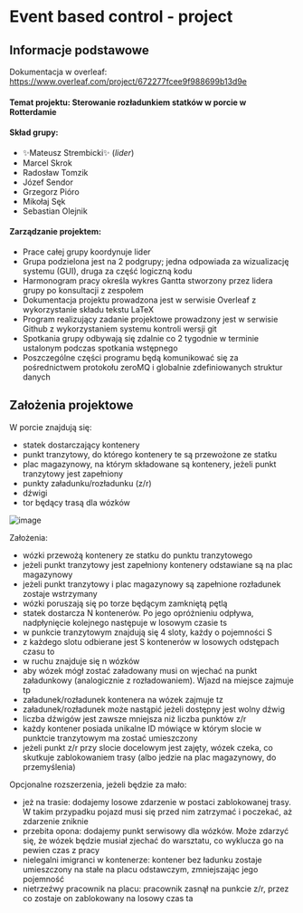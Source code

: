 # Event based control - project

## Informacje podstawowe
Dokumentacja w overleaf: https://www.overleaf.com/project/672277fcee9f988699b13d9e
#### Temat projektu: Sterowanie rozładunkiem statków w porcie w Rotterdamie

#### Skład grupy:

- ✨Mateusz Strembicki✨ (_lider_)
- Marcel Skrok
- Radosław Tomzik
- Józef Sendor
- Grzegorz Pióro
- Mikołaj Sęk
- Sebastian Olejnik

#### Zarządzanie projektem:
- Prace całej grupy koordynuje lider
- Grupa podzielona jest na 2 podgrupy; jedna odpowiada za wizualizację systemu (GUI), druga za część logiczną kodu
- Harmonogram pracy określa wykres Gantta stworzony przez lidera grupy po konsultacji z zespołem
- Dokumentacja projektu prowadzona jest w serwisie Overleaf z wykorzystanie składu tekstu LaTeX
- Program realizujący zadanie projektowe prowadzony jest w serwisie Github z wykorzystaniem systemu kontroli wersji git
- Spotkania grupy odbywają się zdalnie co 2 tygodnie w terminie ustalonym podczas spotkania wstępnego
- Poszczególne części programu będą komunikować się za pośrednictwem protokołu zeroMQ i globalnie zdefiniowanych struktur danych 

## Założenia projektowe

W porcie znajdują się:
- statek dostarczający kontenery
- punkt tranzytowy, do którego kontenery te są przewożone ze statku
- plac magazynowy, na którym składowane są kontenery, jeżeli punkt tranzytowy jest zapełniony
- punkty załadunku/rozładunku (z/r)
- dźwigi 
- tor będący trasą dla wózków

![image](https://github.com/user-attachments/assets/4f020bac-e328-40bf-ab25-4ea0c737f486)


Założenia:
- wózki przewożą kontenery ze statku do punktu tranzytowego  
- jeżeli punkt tranzytowy jest zapełniony kontenery odstawiane są na plac magazynowy
- jeżeli punkt tranzytowy i plac magazynowy są zapełnione rozładunek zostaje wstrzymany
- wózki poruszają się po torze będącym zamkniętą pętlą
- statek dostarcza N kontenerów. Po jego opróżnieniu odpływa, nadpłynięcie kolejnego następuje w losowym czasie ts
- w punkcie tranzytowym znajdują się 4 sloty, każdy o pojemności S
- z każdego slotu odbierane jest S kontenerów w losowych odstępach czasu to
- w ruchu znajduje się n wózków
- aby wózek mógł zostać załadowany musi on wjechać na punkt załadunkowy (analogicznie z rozładowaniem). Wjazd na miejsce zajmuje tp
- załadunek/rozładunek kontenera na wózek zajmuje tz
- załadunek/rozładunek może nastąpić jeżeli dostępny jest wolny dźwig
- liczba dźwigów jest zawsze mniejsza niż liczba punktów z/r
- każdy kontener posiada unikalne ID mówiące w którym slocie w punktcie tranzytowym ma zostać umieszczony
- jeżeli punkt z/r przy slocie docelowym jest zajęty, wózek czeka, co skutkuje zablokowaniem trasy (albo jedzie na plac magazynowy, do przemyślenia)

Opcjonalne rozszerzenia, jeżeli będzie za mało:
- jeż na trasie: dodajemy losowe zdarzenie w postaci zablokowanej trasy. W takim przypadku pojazd musi się przed nim zatrzymać i poczekać, aż zdarzenie zniknie
- przebita opona: dodajemy punkt serwisowy dla wózków. Może zdarzyć się, że wózek będzie musiał zjechać do warsztatu, co wyklucza go na pewien czas z pracy
- nielegalni imigranci w kontenerze: kontener bez ładunku zostaje umieszczony na stałe na placu odstawczym, zmniejszając jego pojemność
- nietrzeźwy pracownik na placu: pracownik zasnął na punkcie z/r, przez co zostaje on zablokowany na losowy czas ta
